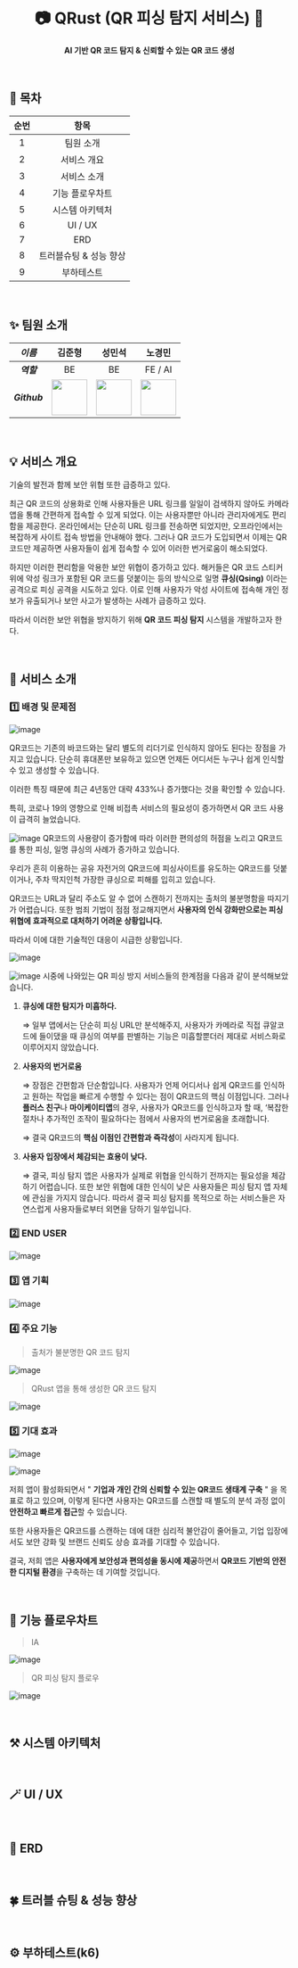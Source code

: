<div align="center">
  <h1>📷 QRust (QR 피싱 탐지 서비스) 📸</h1>
  <p>
		<b>AI 기반 QR 코드 탐지 & 신뢰할 수 있는 QR 코드 생성</b>
	</p>
	<br>
</div>

## 📜 목차

| 순번 | 항목 |
| :-: | :-: |
| 1 | 팀원 소개 |
| 2 | 서비스 개요 |
| 3 | 서비스 소개 |
| 4 | 기능 플로우차트 |
| 5 | 시스템 아키텍처 |
| 6 | UI / UX |
| 7 | ERD |
| 8 | 트러블슈팅 & 성능 향상 | 
| 9 | 부하테스트 |

</br>

## ✨ 팀원 소개

| _이름_ | 김준형 | 성민석 | 노경민 | 
|:-----:|:----:|:-----:|:----:|
| ___역할___ | BE | BE | FE / AI |
| ___Github___ | <a href="https://github.com/JHZLO"><img src="https://avatars.githubusercontent.com/u/105791673?v=4" width="64" height="64"></a> | <a href="https://github.com/MAYFIFTH99"><img src="https://avatars.githubusercontent.com/u/149806254?v=4" width="64" height="64"></a> | <a href="https://github.com/rohkyoungmin"><img src="https://avatars.githubusercontent.com/u/192883674?v=4" width="64" height="64"></a> |

</br>

## 💡 서비스 개요

기술의 발전과 함께 보안 위협 또한 급증하고 있다.

최근 QR 코드의 상용화로 인해 사용자들은 URL 링크를 일일이 검색하지 않아도 카메라 앱을 통해 간편하게 접속할 수 있게 되었다. 이는 사용자뿐만 아니라 관리자에게도 편리함을 제공한다. 온라인에서는 단순히 URL 링크를 전송하면 되었지만, 오프라인에서는 복잡하게 사이트 접속 방법을 안내해야 했다. 그러나 QR 코드가 도입되면서 이제는 QR 코드만 제공하면 사용자들이 쉽게 접속할 수 있어 이러한 번거로움이 해소되었다.

하지만 이러한 편리함을 악용한 보안 위협이 증가하고 있다. 해커들은 QR 코드 스티커 위에 악성 링크가 포함된 QR 코드를 덧붙이는 등의 방식으로 일명 **큐싱(Qsing)** 이라는 공격으로 피싱 공격을 시도하고 있다. 이로 인해 사용자가 악성 사이트에 접속해 개인 정보가 유출되거나 보안 사고가 발생하는 사례가 급증하고 있다.

따라서 이러한 보안 위협을 방지하기 위해 **QR 코드 피싱 탐지** 시스템을 개발하고자 한다.

</br>

## 📢 서비스 소개

### 1️⃣ 배경 및 문제점
![image](https://github.com/user-attachments/assets/09d1bfe9-93a1-4c60-845b-c81e94089848)

QR코드는 기존의 바코드와는 달리 별도의 리더기로 인식하지 않아도 된다는 장점을 가지고 있습니다. 단순히 휴대폰만 보유하고 있으면 언제든 어디서든 누구나 쉽게 인식할 수 있고 생성할 수 있습니다.

이러한 특징 때문에 최근 4년동안 대략 433%나 증가했다는 것을 확인할 수 있습니다.

특히, 코로나 19의 영향으로 인해 비접촉 서비스의 필요성이 증가하면서 QR 코드 사용이 급격히 늘었습니다.

![image](https://github.com/user-attachments/assets/991bcdff-18fc-4fcb-ad4b-d01dfb81191f)
QR코드의 사용량이 증가함에 따라 이러한 편의성의 허점을 노리고 QR코드를 통한 피싱, 일명 큐싱의 사례가 증가하고 있습니다.

우리가 흔히 이용하는 공유 자전거의 QR코드에 피싱사이트를 유도하는 QR코드를 덧붙이거나, 주차 딱지인척 가장한 큐싱으로 피해를 입히고 있습니다.

QR코드는 URL과 달리 주소도 알 수 없어 스캔하기 전까지는 출처의 불분명함을 따지기가 어렵습니다. 또한 범죄 기법이 점점 정교해지면서 **사용자의 인식 강화만으로는 피싱 위협에 효과적으로 대처하기 어려운 상황입니다.**

따라서 이에 대한 기술적인 대응이 시급한 상황입니다.

![image](https://github.com/user-attachments/assets/c851ae85-3e64-475d-8c57-dbe5550139d1)

![image](https://github.com/user-attachments/assets/c5d24384-4bd2-49b5-becd-53aadaf19899)
시중에 나와있는 QR 피싱 방지 서비스들의 한계점을 다음과 같이 분석해보았습니다.

1. **큐싱에 대한 탐지가 미흡하다.**
   
   ⇒ 일부 앱에서는 단순히 피싱 URL만 분석해주지, 사용자가 카메라로 직접 큐알코드에 들이댔을 때 큐싱의 여부를 판별하는 기능은 미흡할뿐더러 제대로 서비스화로 이루어지지 않았습니다.

3. **사용자의 번거로움**

   ⇒  장점은 간편함과 단순함입니다. 사용자가 언제 어디서나 쉽게 QR코드를 인식하고 원하는 작업을 빠르게 수행할 수 있다는 점이 QR코드의 핵심 이점입니다. 그러나 **플러스 친구**나 **마이케이티앱**의 경우, 사용자가 QR코드를 인식하고자 할 때, ‘복잡한 절차나 추가적인 조작이 필요하다는 점에서 사용자의 번거로움을 초래합니다.
   
   ⇒ 결국 QR코드의 **핵심 이점인 간편함과 즉각성**이 사라지게 됩니다.

3. **사용자 입장에서 체감되는 효용이 낮다.**

   ⇒ 결국, 피싱 탐지 앱은 사용자가 실제로 위협을 인식하기 전까지는 필요성을 체감하기 어렵습니다. 또한 보안 위협에 대한 인식이 낮은 사용자들은 피싱 탐지 앱 자체에 관심을 가지지 않습니다.  따라서 결국 피싱 탐지를 목적으로 하는 서비스들은 자연스럽게 사용자들로부터 외면을 당하기 일쑤입니다.

### 2️⃣ END USER
![image](https://github.com/user-attachments/assets/7c4b74d9-8943-4623-9d0d-aa7286fcb47b)

### 3️⃣ 앱 기획
![image](https://github.com/user-attachments/assets/7478b5c5-9857-4f48-a0a6-e156d043e571)

### 4️⃣ 주요 기능
> 출처가 불분명한 QR 코드 탐지

![image](https://github.com/user-attachments/assets/9eb0942d-42eb-4440-b4b8-4d4acf69e583)

> QRust 앱을 통해 생성한 QR 코드 탐지

![image](https://github.com/user-attachments/assets/d9158aa9-a79e-4f34-b3ef-cef74037475c)

### 5️⃣ 기대 효과
![image](https://github.com/user-attachments/assets/2b0f4ed8-9df1-4a06-a688-bea31ee194dd)

![image](https://github.com/user-attachments/assets/70b260df-7516-4152-91d3-b7b8518e9496)

저희 앱이 활성화되면서 " **기업과 개인 간의 신뢰할 수 있는 QR코드 생태계 구축** " 을 목표로 하고 있으며, 이렇게 된다면 사용자는 QR코드를 스캔할 때 별도의 분석 과정 없이 **안전하고 빠르게 접근**할 수 있습니다. 

또한 사용자들은 QR코드를 스캔하는 데에 대한 심리적 불안감이 줄어들고, 기업 입장에서도 보안 강화 및 브랜드 신뢰도 상승 효과를 기대할 수 있습니다.

결국, 저희 앱은 **사용자에게 보안성과 편의성을 동시에 제공**하면서 **QR코드 기반의 안전한 디지털 환경**을 구축하는 데 기여할 것입니다.

</br>

## 🚀 기능 플로우차트

> IA

![image](https://github.com/user-attachments/assets/58e3ceb6-d24b-4af2-b8c1-c5ca8b43f120)

> QR 피싱 탐지 플로우

![image](https://github.com/user-attachments/assets/5d48be28-b9d5-41d7-8e56-917f989f38e6)

</br>

## ⚒️ 시스템 아키텍처

</br>

## 🪄 UI / UX

</br>

## 📑 ERD

</br>

## 🍀 트러블 슈팅 & 성능 향상

</br>

## ⚙️ 부하테스트(k6)
